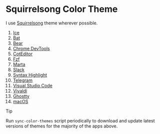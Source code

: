 # Squirrelsong Color Theme

I use [Squirrelsong](https://sapegin.me/squirrelsong/) theme wherever possible.

1. [Ice](https://github.com/sapegin/squirrelsong/tree/master/themes/Ice)
1. [Bat](https://github.com/sapegin/squirrelsong/tree/master/themes/Sublime%20Text/Squirrelsong%20Dark)
1. [Bear](https://github.com/sapegin/squirrelsong/tree/master/themes/Bear)
1. [Chrome DevTools](https://github.com/sapegin/squirrelsong/tree/master/themes/Chrome%20DevTools)
1. [CotEditor](https://github.com/sapegin/squirrelsong/tree/master/themes/CotEditor)
1. [Fzf](https://github.com/sapegin/squirrelsong/tree/master/themes/Fzf)
1. [Marta](https://github.com/sapegin/squirrelsong/tree/master/themes/Marta)
1. [Slack](https://github.com/sapegin/squirrelsong/tree/master/themes/Slack)
1. [Syntax Highlight](https://github.com/sapegin/squirrelsong/tree/master/themes/Highlight)
1. [Telegram](https://github.com/sapegin/squirrelsong/tree/master/themes/Telegram)
1. [Visual Studio Code](https://github.com/sapegin/squirrelsong/tree/master/themes/VSCode/SquirrelsongLight)
1. [Vivaldi](https://github.com/sapegin/squirrelsong/tree/master/themes/Vivaldi)
1. [Ghostty](https://github.com/sapegin/squirrelsong/tree/master/themes/Ghostty)
1. [macOS](https://github.com/sapegin/squirrelsong/tree/master/themes/macOS)

> [!TIP]
> Run `sync-color-themes` script periodically to download and update latest versions of themes for the majority of the apps above.
